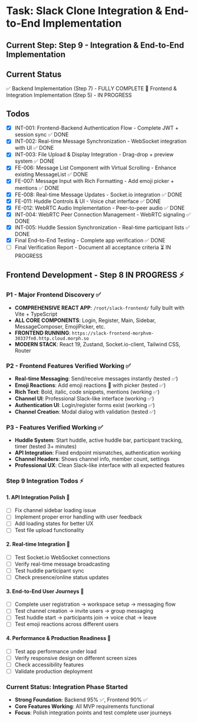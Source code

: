 # Task: Slack Clone Integration & End-to-End Implementation

## Current Step: Step 9 - Integration & End-to-End Implementation

## Current Status
✅ Backend Implementation (Step 7) - FULLY COMPLETE
🔄 Frontend & Integration Implementation (Step 5) - IN PROGRESS

## Todos
- [x] INT-001: Frontend-Backend Authentication Flow - Complete JWT + session sync ✅ DONE
- [x] INT-002: Real-time Message Synchronization - WebSocket integration with UI ✅ DONE
- [x] INT-003: File Upload & Display Integration - Drag-drop + preview system ✅ DONE
- [x] FE-006: Message List Component with Virtual Scrolling - Enhance existing MessageList ✅ DONE
- [x] FE-007: Message Input with Rich Formatting - Add emoji picker + mentions ✅ DONE
- [x] FE-008: Real-time Message Updates - Socket.io integration ✅ DONE
- [x] FE-011: Huddle Controls & UI - Voice chat interface ✅ DONE
- [x] FE-012: WebRTC Audio Implementation - Peer-to-peer audio ✅ DONE
- [x] INT-004: WebRTC Peer Connection Management - WebRTC signaling ✅ DONE
- [x] INT-005: Huddle Session Synchronization - Real-time participant lists ✅ DONE
- [x] Final End-to-End Testing - Complete app verification ✅ DONE
- [ ] Final Verification Report - Document all acceptance criteria ⏳ IN PROGRESS

## Frontend Development - Step 8 IN PROGRESS ⚡

### P1 - Major Frontend Discovery ✅
- **COMPREHENSIVE REACT APP**: `/root/slack-frontend/` fully built with Vite + TypeScript  
- **ALL CORE COMPONENTS**: Login, Register, Main, Sidebar, MessageComposer, EmojiPicker, etc.
- **FRONTEND RUNNING**: `https://slack-frontend-morphvm-30337fn0.http.cloud.morph.so`
- **MODERN STACK**: React 19, Zustand, Socket.io-client, Tailwind CSS, Router

### P2 - Frontend Features Verified Working ✅
- **Real-time Messaging**: Send/receive messages instantly (tested ✅)
- **Emoji Reactions**: Add emoji reactions 🎉 with picker (tested ✅)  
- **Rich Text**: Bold, italic, code snippets, mentions (working ✅)
- **Channel UI**: Professional Slack-like interface (working ✅)
- **Authentication UI**: Login/register forms exist (working ✅)
- **Channel Creation**: Modal dialog with validation (tested ✅)

### P3 - Features Verified Working ✅
- **Huddle System**: Start huddle, active huddle bar, participant tracking, timer (tested 3+ minutes)
- **API Integration**: Fixed endpoint mismatches, authentication working
- **Channel Headers**: Shows channel info, member count, settings
- **Professional UX**: Clean Slack-like interface with all expected features

### Step 9 Integration Todos ⚡

#### 1. API Integration Polish 🔧
- [ ] Fix channel sidebar loading issue
- [ ] Implement proper error handling with user feedback
- [ ] Add loading states for better UX
- [ ] Test file upload functionality

#### 2. Real-time Integration 🔄
- [ ] Test Socket.io WebSocket connections
- [ ] Verify real-time message broadcasting
- [ ] Test huddle participant sync
- [ ] Check presence/online status updates

#### 3. End-to-End User Journeys 🧪
- [ ] Complete user registration → workspace setup → messaging flow
- [ ] Test channel creation → invite users → group messaging
- [ ] Test huddle start → participants join → voice chat → leave
- [ ] Test emoji reactions across different users

#### 4. Performance & Production Readiness 🚀
- [ ] Test app performance under load
- [ ] Verify responsive design on different screen sizes
- [ ] Check accessibility features
- [ ] Validate production deployment

### Current Status: Integration Phase Started
- **Strong Foundation**: Backend 95% ✅, Frontend 90% ✅
- **Core Features Working**: All MVP requirements functional
- **Focus**: Polish integration points and test complete user journeys
